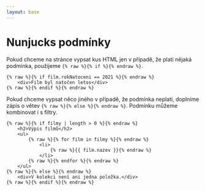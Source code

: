 ```yaml
---
layout: base
---
```


# Nunjucks podmínky

Pokud chceme na stránce vypsat kus HTML jen v případě, že platí nějaká podmínka, použijeme `{% raw %}{% if %}{% endraw %}`.

```liquid
{% raw %}{% if film.rokNatoceni == 2021 %}{% endraw %}
	<div>Film byl natočen letos</div>
{% raw %}{% endif %}{% endraw %}
```

Pokud chceme vypsat něco jiného v případě, že podmínka neplatí, doplníme zápis o větev `{% raw %}{% else %}{% endraw %}`. Podmínku můžeme kombinovat i s filtry.

```liquid
{% raw %}{% if filmy | length > 0 %}{% endraw %}
	<h2>Výpis filmů</h2>
	<ul>
		{% raw %}{% for film in filmy %}{% endraw %}
			<li>
				{% raw %}{{ film.nazev }}{% endraw %}
			</li>
		{% raw %}{% endfor %}{% endraw %}
	</ul>
{% raw %}{% else %}{% endraw %}
	<div>V kolekci není ani jedna položka.</div>
{% raw %}{% endif %}{% endraw %}
```
